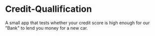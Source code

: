 # Credit-Quallification
A small app that tests whether your credit score is high enough for our "Bank" to lend you money for a new car.
